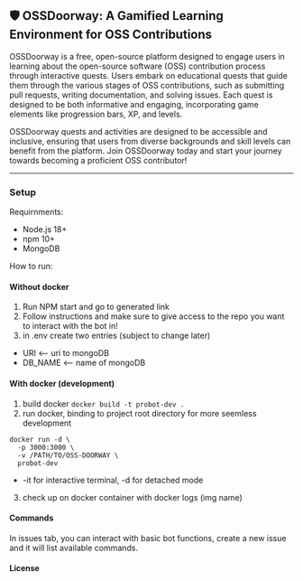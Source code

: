 ## 🛡️ OSSDoorway: A Gamified Learning Environment for OSS Contributions

OSSDoorway is a free, open-source platform designed to engage users in learning about the open-source software (OSS) contribution process through interactive quests. Users embark on educational quests that guide them through the various stages of OSS contributions, such as submitting pull requests, writing documentation, and solving issues. Each quest is designed to be both informative and engaging, incorporating game elements like progression bars, XP, and levels.

OSSDoorway quests and activities are designed to be accessible and inclusive, ensuring that users from diverse backgrounds and skill levels can benefit from the platform. Join OSSDoorway today and start your journey towards becoming a proficient OSS contributor!

---

### Setup
Requirnments:
- Node.js 18+
- npm 10+
- MongoDB

How to run:
#### Without docker
1. Run NPM start and go to generated link
2. Follow instructions and make sure to give access to the repo you want to interact with the bot in!
3. in .env create two entries (subject to change later)
  - URI <-- uri to mongoDB
  - DB_NAME <-- name of mongoDB

#### With docker (development)
1. build docker ```docker build -t probot-dev .```
2. run docker, binding to project root directory for more seemless development
```
docker run -d \
  -p 3000:3000 \
  -v /PATH/TO/OSS-DOORWAY \
  probot-dev
```
  - -it for interactive terminal, -d for detached mode
3. check up on docker container with docker logs (img name)

#### Commands
In issues tab, you can interact with basic bot functions, create a new issue and it will list available commands.

#### License
